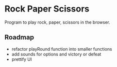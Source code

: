 # Rock Paper Scissors

Program to play rock, paper, scissors in the browser. 

## Roadmap
- refactor playRound function into smaller functions
- add sounds for options and victory or defeat
- prettify UI